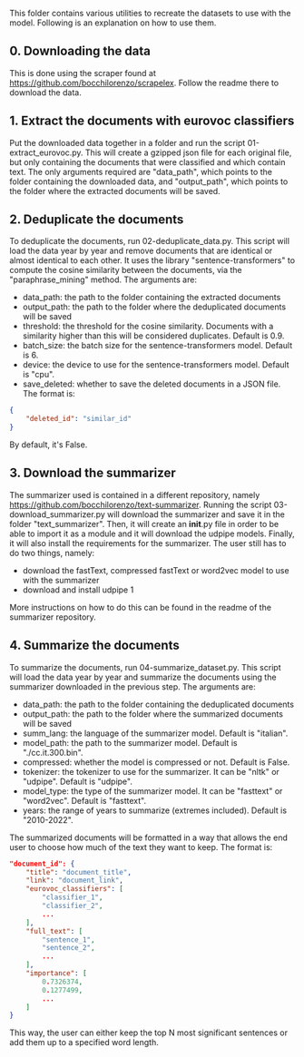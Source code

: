 This folder contains various utilities to recreate the datasets to use with the model. Following is an explanation on how to use them.

## 0. Downloading the data
This is done using the scraper found at https://github.com/bocchilorenzo/scrapelex. Follow the readme there to download the data.

## 1. Extract the documents with eurovoc classifiers
Put the downloaded data together in a folder and run the script 01-extract_eurovoc.py. This will create a gzipped json file for each original file, but only containing the documents that were classified and which contain text. The only arguments required are "data_path", which points to the folder containing the downloaded data, and "output_path", which points to the folder where the extracted documents will be saved.

## 2. Deduplicate the documents
To deduplicate the documents, run 02-deduplicate_data.py. This script will load the data year by year and remove documents that are identical or almost identical to each other. It uses the library "sentence-transformers" to compute the cosine similarity between the documents, via the "paraphrase_mining" method. The arguments are:

- data_path: the path to the folder containing the extracted documents
- output_path: the path to the folder where the deduplicated documents will be saved
- threshold: the threshold for the cosine similarity. Documents with a similarity higher than this will be considered duplicates. Default is 0.9.
- batch_size: the batch size for the sentence-transformers model. Default is 6.
- device: the device to use for the sentence-transformers model. Default is "cpu".
- save_deleted: whether to save the deleted documents in a JSON file. The format is:

```json
{
    "deleted_id": "similar_id"
}
```

By default, it's False.

## 3. Download the summarizer
The summarizer used is contained in a different repository, namely https://github.com/bocchilorenzo/text-summarizer. Running the script 03-download_summarizer.py will download the summarizer and save it in the folder "text_summarizer". Then, it will create an __init__.py file in order to be able to import it as a module and it will download the udpipe models. Finally, it will also install the requirements for the summarizer. The user still has to do two things, namely:

- download the fastText, compressed fastText or word2vec model to use with the summarizer
- download and install udpipe 1

More instructions on how to do this can be found in the readme of the summarizer repository.

## 4. Summarize the documents
To summarize the documents, run 04-summarize_dataset.py. This script will load the data year by year and summarize the documents using the summarizer downloaded in the previous step. The arguments are:

- data_path: the path to the folder containing the deduplicated documents
- output_path: the path to the folder where the summarized documents will be saved
- summ_lang: the language of the summarizer model. Default is "italian".
- model_path: the path to the summarizer model. Default is "./cc.it.300.bin".
- compressed: whether the model is compressed or not. Default is False.
- tokenizer: the tokenizer to use for the summarizer. It can be "nltk" or "udpipe". Default is "udpipe".
- model_type: the type of the summarizer model. It can be "fasttext" or "word2vec". Default is "fasttext".
- years: the range of years to summarize (extremes included). Default is "2010-2022".

The summarized documents will be formatted in a way that allows the end user to choose how much of the text they want to keep. The format is:

```json
"document_id": {
    "title": "document_title",
    "link": "document_link",
    "eurovoc_classifiers": [
        "classifier_1",
        "classifier_2",
        ...
    ],
    "full_text": [
        "sentence_1",
        "sentence_2",
        ...
    ],
    "importance": [
        0.7326374,
        0.1277499,
        ...
    ]
}
```

This way, the user can either keep the top N most significant sentences or add them up to a specified word length.